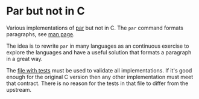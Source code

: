 # Par but not in C
Various implementations of [par](https://bitbucket.org/amc-nicemice/par/src/master/test-par) but not in C. The `par` command formats paragraphs, see [man page](https://manpages.org/par).

The idea is to rewrite `par` in many languages as an continuous exercise to explore the languages and have a useful solution that formats a paragraph in a great way.

The [file with tests](./test-par) must be used to validate all implementations. If it's good enough for the original C version then any other implementation must meet that contract. There is no reason for the tests in that file to differ from the upstream.